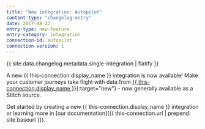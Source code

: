 ```yaml
---
title: "New integration: Autopilot"
content-type: "changelog-entry"
date: 2017-08-23
entry-type: new-feature
entry-category: integration
connection-id: autopilot 
connection-version: 1
---
```

{{ site.data.changelog.metadata.single-integration | flatify }}

A new {{ this-connection.display_name }} integration is now available! Make your customer journeys take flight with data from [{{ this-connection.display_name }}](https://autopilothq.com){:target="new"} - now generally available as a Stitch source.

Get started by creating a new {{ this-connection.display_name }} integration or learning more in [our documentation]({{ this-connection.url | prepend: site.baseurl }}).